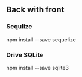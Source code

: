 ## Back with front

### Sequlize
npm install --save sequelize

### Drive SQLite
npm install --save sqlite3
